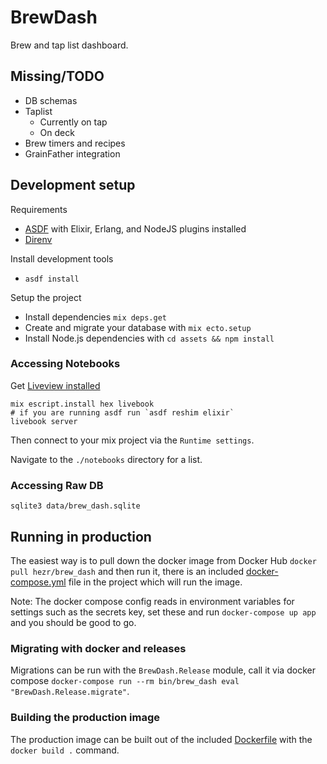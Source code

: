# BrewDash

Brew and tap list dashboard.

## Missing/TODO

- DB schemas
- Taplist
  - Currently on tap
  - On deck
- Brew timers and recipes
- GrainFather integration

## Development setup

Requirements
- [ASDF](https://asdf-vm.com/#/) with Elixir, Erlang, and NodeJS plugins installed
- [Direnv](https://direnv.net)

Install development tools

  - `asdf install`

Setup the project

  * Install dependencies `mix deps.get`
  * Create and migrate your database with `mix ecto.setup`
  * Install Node.js dependencies with `cd assets && npm install`

### Accessing Notebooks

Get [Liveview installed](https://fly.io/blog/livebook-for-app-documentation/)

```
mix escript.install hex livebook
# if you are running asdf run `asdf reshim elixir`
livebook server
```

Then connect to your mix project via the `Runtime settings`.

Navigate to the `./notebooks` directory for a list.

### Accessing Raw DB

`sqlite3 data/brew_dash.sqlite`

## Running in production

The easiest way is to pull down the docker image from Docker Hub
`docker pull hezr/brew_dash` and then run it, there is an included
[docker-compose.yml](./docker-compose.yml) file in the project which
will run the image.

Note: The docker compose config reads in environment variables for
settings such as the secrets key, set these and run `docker-compose up app`
and you should be good to go.

### Migrating with docker and releases

Migrations can be run with the `BrewDash.Release` module, call it via docker
compose `docker-compose run --rm bin/brew_dash eval "BrewDash.Release.migrate"`.

### Building the production image

The production image can be built out of the included [Dockerfile](./Dockerfile)
with the `docker build .` command.
